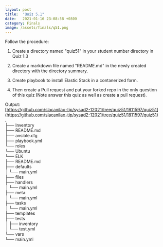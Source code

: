 ```yaml
---
layout: post
title:  "Quiz 5.1"
date:   2021-01-16 23:08:58 +0800
category: Finals
image: /assets/finals/q51.png
---
```

Follow the procedure:

1. Create a directory named "quiz51" in your student number directory in Quiz 1.3

2. Create a markdown file named "README.md" in the newly created directory with the directory summary.

3. Create playbook to install Elastic Stack in a contanerized form.

4. Then create a Pull request and put your forked repo in the only question of this quiz (Note answer this quiz as well as create a pull request).

Output:  
[https://github.com/slacanilao-tip/sysad2-12021/tree/quiz51/1811597/quiz51](https://github.com/slacanilao-tip/sysad2-12021/tree/quiz51/1811597/quiz51)  
.  
├── Inventory  
├── README.md  
├── ansible.cfg  
├── playbook.yml  
└── roles  
    └── Ubuntu  
        └── ELK  
            ├── README.md  
            ├── defaults  
            │   └── main.yml  
            ├── files  
            ├── handlers  
            │   └── main.yml  
            ├── meta  
            │   └── main.yml  
            ├── tasks  
            │   └── main.yml  
            ├── templates  
            ├── tests  
            │   ├── inventory  
            │   └── test.yml  
            └── vars  
                └── main.yml  
